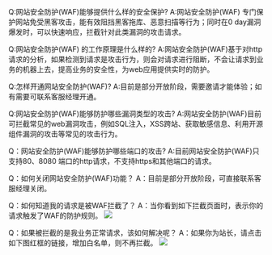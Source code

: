 Q:网站安全防护(WAF)能够提供什么样的安全保护?
A:网站安全防护(WAF) 专门保护网站免受黑客攻击，能有效阻挡黑客拖库、恶意扫描等行为；同时在0 day漏洞爆发时，可以快速响应，拦截针对此类漏洞的攻击请求。

Q:网站安全防护(WAF) 的工作原理是什么样的?
A:网站安全防护(WAF)基于对http请求的分析，如果检测到请求是攻击行为，则会对请求进行阻断，不会让请求到业务的机器上去，提高业务的安全性，为web应用提供实时的防护。

Q:怎样开通网站安全防护(WAF)?
A:目前是部分开放阶段，需要邀请才能体验；如有需要可联系客服经理开通。

Q:网站安全防护(WAF)能够防护哪些漏洞类型的攻击?
A:网站安全防护(WAF)目前可拦截常见的web漏洞攻击，例如SQL注入，XSS跨站、获取敏感信息、利用开源组件漏洞的攻击等常见的攻击行为。

Q：网站安全防护(WAF)能够防护哪些端口的攻击?
A:目前网站安全防护(WAF)只支持80、8080 端口的http请求，不支持https和其他端口的请求。

Q：如何关闭网站安全防护(WAF)功能？
A：目前是部分开放阶段，可直接联系客服经理关闭。

Q：如何知道我的请求是被WAF拦截了？
A：当你看到如下拦截页面时，表示你的请求触发了WAF的防护规则。
![](http://imgcache.tce.fsphere.cn/static/mccdn.qcloud.com/img56c636ed7b8be.png)

Q：如果被拦截的是我业务正常请求，该如何解决呢？
A：如果你为站长，请点击如下图红框的链接，增加白名单，则不再拦截。
![](http://imgcache.tce.fsphere.cn/static/mccdn.qcloud.com/img56c63706d8830.png)
